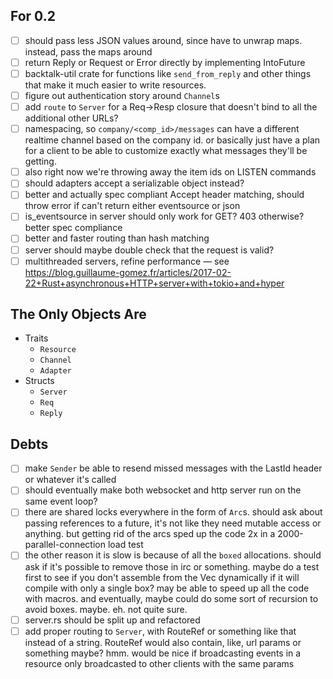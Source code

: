 ## For 0.2

- [ ] should pass less JSON values around, since have to unwrap maps. instead, pass the maps around
- [ ] return Reply or Request or Error directly by implementing IntoFuture
- [ ] backtalk-util crate for functions like `send_from_reply` and other things that make it much easier to write resources.
- [ ] figure out authentication story around `Channel`s
- [ ] add `route` to `Server` for a Req->Resp closure that doesn't bind to all the additional other URLs?
- [ ] namespacing, so `company/<comp_id>/messages` can have a different realtime channel based on the company id. or basically just have a plan for a client to be able to customize exactly what messages they'll be getting.
- [ ] also right now we're throwing away the item ids on LISTEN commands
- [ ] should adapters accept a serializable object instead?
- [ ] better and actually spec compliant Accept header matching, should throw error if can't return either eventsource or json
- [ ] is_eventsource in server should only work for GET? 403 otherwise? better spec compliance
- [ ] better and faster routing than hash matching
- [ ] server should maybe double check that the request is valid?
- [ ] multithreaded servers, refine performance — see https://blog.guillaume-gomez.fr/articles/2017-02-22+Rust+asynchronous+HTTP+server+with+tokio+and+hyper

## The Only Objects Are

- Traits
  - `Resource`
  - `Channel`
  - `Adapter`
- Structs
  - `Server`
  - `Req`
  - `Reply`

## Debts

- [ ] make `Sender` be able to resend missed messages with the LastId header or whatever it's called
- [ ] should eventually make both websocket and http server run on the same event loop?
- [ ] there are shared locks everywhere in the form of `Arc`s. should ask about passing references to a future, it's not like they need mutable access or anything. but getting rid of the arcs sped up the code 2x in a 2000-parallel-connection load test
- [ ] the other reason it is slow is because of all the `boxed` allocations. should ask if it's possible to remove those in irc or something. maybe do a test first to see if you don't assemble from the Vec dynamically if it will compile with only a single box? may be able to speed up all the code with macros. and eventually, maybe could do some sort of recursion to avoid boxes. maybe. eh. not quite sure.
- [ ] server.rs should be split up and refactored
- [ ] add proper routing to `Server`, with RouteRef or something like that instead of a string. RouteRef would also contain, like, url params or something maybe? hmm. would be nice if broadcasting events in a resource only broadcasted to other clients with the same params
